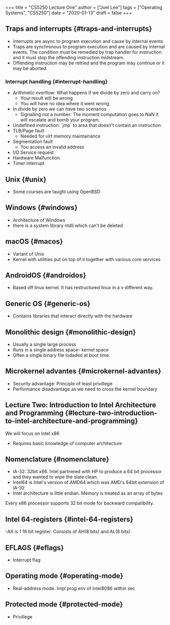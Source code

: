 +++
title = "CS5250 Lecture One"
author = ["Joel Lee"]
tags = ["Operating Systems", "CS5250"]
date = "2020-01-13"
draft = false
+++

## Traps and interrupts {#traps-and-interrupts}
-   interrupts  are async to program execution and cause by internal events
-   Traps are synchronous to program execution and are caused by internal events. The condition must be remedied by trap handler for instruction and it must stop the offending instruction midstream.
-   Offending instruction may be retried and the program may continue or it may be aborted.


### Interrupt handling {#interrupt-handling}

-   Arithmetic overflow: What happens if we divide by zero and carry on?
    -   Your result will be wrong
    -   You will have no idea where it went wrong
-   In divide by zero we can have two scenarios
    -   Signalling not a number: The moment computation goes to NaN it will escalate and bomb your program.
-   Undefined instruction: \`jmp\` to area that doesn't contain an instruction
-   TLB/Page fault
    -   Needed for virt memory maintainance
-   Segmentation fault
    -   You access an invalid address
-   I/O Service request
-   Hardware Malfunction
-   Timer interrupt


## Unix {#unix}

-   Some courses are taught using OpenBSD


## Windows {#windows}

-   Architecture of Windows
-   there is a system library ntdll which can't be deleted


## macOS {#macos}

-   Variant of Unix
-   Kernel with utilities put on top of it together with various core services


## AndroidOS {#androidos}

-   Based off linux kernel. It has restructured linux in a v different way.


## Generic OS {#generic-os}

-   Contains libraries that interact directly with the hardware


## Monolithic design {#monolithic-design}

-   Usually a single large process
-   Runs in a single address space- kernel space
-   Often a single binary file lodaded at boot time.


## Microkernel advantes {#microkernel-advantes}

-   Security advantage: Principle of least privillege
-   Performance disadvantage as we need to cross the kernel boundary


## Lecture Two: Introduction to Intel Architecture and Programming {#lecture-two-introduction-to-intel-architecture-and-programming}

We will focus on Intel x86

-   Requires basic knowledge of computer architecture


## Nomenclature {#nomenclature}

-   IA-32: 32bit x86. Intel partnered with HP to produce a 64 bit processor and they wanted to wipe the slate clean.
-   Intel64 is Intel's version of AMD64 which was AMD's 64bit extension of IA-32
-   Intel architecture is little endian. Memory is treated as an array of bytes

Every x86 processor supports 32 bit mode for backward compatibility.


## Intel 64-registers {#intel-64-registers}

-AX is 1 16 bit register. Consists of AH(8 bits) and AL(8 bits)


## EFLAGS {#eflags}

-   Interrupt flag


## Operating mode {#operating-mode}

-   Real-address mode. Impl prog env of Intel8086 within sec


## Protected mode {#protected-mode}

- Privillege

